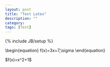 ```yaml
---
layout: post
title: "Test Latex"
description: ""
category: 
tags: [Test]
---
```

{% include JB/setup %}

<p> \begin{equation} f(x)=3x+7,\sigma \end{equation} </p>

<p> $f(x)=x^2+1$ </p>